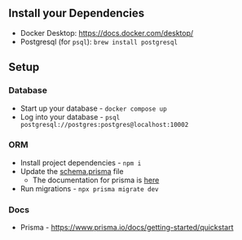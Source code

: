 ## Install your Dependencies

- Docker Desktop: https://docs.docker.com/desktop/
- Postgresql (for `psql`): `brew install postgresql`

## Setup

### Database

- Start up your database - `docker compose up`
- Log into your database - `psql postgresql://postgres:postgres@localhost:10002`

### ORM

- Install project dependencies - `npm i`
- Update the [schema.prisma](prisma/schema.prisma) file
  - The documentation for prisma is [here](https://www.prisma.io/docs/orm/prisma-schema/data-model/models) 
- Run migrations - `npx prisma migrate dev`

### Docs

- Prisma - https://www.prisma.io/docs/getting-started/quickstart

